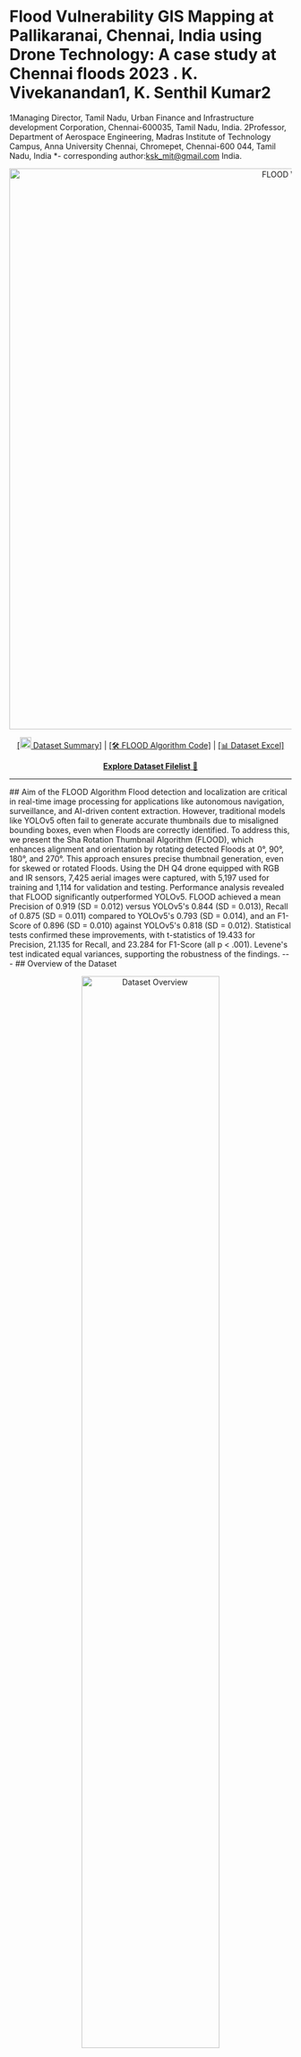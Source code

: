 
# Flood Vulnerability GIS Mapping at Pallikaranai, Chennai, India using Drone Technology: A case study at Chennai floods 2023 . K. Vivekanandan1, K. Senthil Kumar2 
1Managing Director, Tamil Nadu, Urban Finance and Infrastructure development Corporation, Chennai-600035, Tamil Nadu, India.
2Professor, Department of Aerospace Engineering, Madras Institute of Technology Campus, Anna University Chennai, Chromepet, Chennai-600 044, Tamil Nadu, India
*- corresponding author:ksk_mit@gmail.com
India. <p align="center"> <img width="1000px" alt="FLOOD Workflow" src="https://github.com/educationsha/-large-dataset_Sha-Rotation-Thumbnail/blob/main/dron_bac_removed.png"> </p> <p align="center"><a href="https://github.com/educationsha/-large-dataset_Sha-Rotation-Thumbnail">[<img src="[https://github.com/educationsha/-large-dataset_Sha-Rotation-Thumbnail/blob/main/thumbnails.bmp]https://github.com/educationsha/Flood/blob/main/dis300.png" width="20px"> Dataset Summary]</a> | <a href="https://github.com/educationsha/-large-dataset_Sha-Rotation-Thumbnail/blob/main/Sha%20Rotation%20Thumbnail%20(FLOOD)%20algorithm.py">[🛠️ FLOOD Algorithm Code]</a> | <a href="https://github.com/educationsha/-large-dataset_Sha-Rotation-Thumbnail/blob/main/Dataset_Enhancing%20Drone%20Flood%20Detection%20Accuracy%20in%20Surveillance%20Real-Time%20Evaluation%20of%20YOLOv5%20and%20the%20New%20Sha%20Rotation%20Thumbnail%20Algorithm.xlsx">[📊 Dataset Excel]</a></p> <p align="center"> <a href="https://github.com/educationsha/-large-dataset_Sha-Rotation-Thumbnail/blob/main/Dataset%20filelist"><b>Explore Dataset Filelist</b> 📂</a> </p> <hr> ## Aim of the FLOOD Algorithm Flood detection and localization are critical in real-time image processing for applications like autonomous navigation, surveillance, and AI-driven content extraction. However, traditional models like YOLOv5 often fail to generate accurate thumbnails due to misaligned bounding boxes, even when Floods are correctly identified. To address this, we present the Sha Rotation Thumbnail Algorithm (FLOOD), which enhances alignment and orientation by rotating detected Floods at 0°, 90°, 180°, and 270°. This approach ensures precise thumbnail generation, even for skewed or rotated Floods. Using the DH Q4 drone equipped with RGB and IR sensors, 7,425 aerial images were captured, with 5,197 used for training and 1,114 for validation and testing. Performance analysis revealed that FLOOD significantly outperformed YOLOv5. FLOOD achieved a mean Precision of 0.919 (SD = 0.012) versus YOLOv5's 0.844 (SD = 0.013), Recall of 0.875 (SD = 0.011) compared to YOLOv5's 0.793 (SD = 0.014), and an F1-Score of 0.896 (SD = 0.010) against YOLOv5's 0.818 (SD = 0.012). Statistical tests confirmed these improvements, with t-statistics of 19.433 for Precision, 21.135 for Recall, and 23.284 for F1-Score (all p < .001). Levene's test indicated equal variances, supporting the robustness of the findings. --- ## Overview of the Dataset <p align="center"> <img src="https://github.com/educationsha/Flood/blob/main/hist_flod300.png" alt="Dataset Overview" width="70%"> </p> The dataset comprises 7,425 drone-captured images with varying lighting conditions and Flood orientations: - **Training Images**: 5,197 - **Validation and Testing Images**: 1,114 each [Dataset Summary](https://github.com/educationsha/-large-dataset_Sha-Rotation-Thumbnail/blob/main/Dataset%20filelist) | [Download Excel Dataset](https://github.com/educationsha/-large-dataset_Sha-Rotation-Thumbnail/blob/main/Dataset_Enhancing%20Drone%20Flood%20Detection%20Accuracy%20in%20Surveillance%20Real-Time%20Evaluation%20of%20YOLOv5%20and%20the%20New%20Sha%20Rotation%20Thumbnail%20Algorithm.xlsx) --- ## Key Features of the FLOOD Algorithm <p align="center"> <img src="https://github.com/educationsha/-large-dataset_Sha-Rotation-Thumbnail/blob/main/dron_bac_removed.png" alt="FLOOD Process" width="70%"> </p> 1. **Rotation-Based Alignment**: Applies rotations at 0°, 90°, 180°, and 270° to optimize Flood orientation. 2. **Integration with YOLOv5**: Designed to enhance post-detection accuracy without modifying the YOLOv5 model. 3. **Lightweight and Efficient**: Minimal computational overhead, suitable for real-time applications. --- ## Results and Performance Metrics - **Precision**: Improved from 0.844 (YOLOv5) to 0.919 (FLOOD) - **Recall**: Increased from 0.793 (YOLOv5) to 0.875 (FLOOD) - **F1-Score**: Enhanced from 0.818 (YOLOv5) to 0.896 (FLOOD) Statistical tests confirmed the significance of these improvements (all p < .001). --- ## How to Use the FLOOD Algorithm ### Code for the Sha Rotation Thumbnail Algorithm: [GitHub Link](https://github.com/educationsha/-large-dataset_Sha-Rotation-Thumbnail/blob/main/Sha%20Rotation%20Thumbnail%20(FLOOD)%20algorithm.py) ```python from Flood_algorithm import FLOOD # Example usage Flood = FLOOD() thumbnails = Flood.generate_thumbnails(image, bounding_boxes) ``` --- ## Visualization of Outputs <p align="center"> <img src="https://github.com/educationsha/-large-dataset_Sha-Rotation-Thumbnail/blob/main/thumbnails.bmp" alt="Output Example" width="70%"> </p> The generated thumbnails demonstrate superior alignment and orientation, satisfying real-world application needs. This Excel document contains folder, name, size, URL, and type.
1
2
3
4
5
6
7
8
9
10
11
12
13
14
15
16
17
18
19
20
21
22
23
24
25
26
27
28
29
30
31
32
33
34
35
36
37
38
39
40
41
42
43
44
45
46
47
48
49
50
51
52
53
54
55
56
57
58
59
60
61
62
63
64
65
66
67
68
69
70
71
72
73
74
75
76
77
78
79
80
81
82
83
84
85
# Flood Vulnerability GIS Mapping at Pallikaranai, Chennai, India using Drone Technology: A case study at Chennai floods 2023 . K. Vivekanandan1, K. Senthil Kumar2 
1Managing Director, Tamil Nadu, Urban Finance and Infrastructure development Corporation, Chennai-600035, Tamil Nadu, India.
2Professor, Department of Aerospace Engineering, Madras Institute of Technology Campus, Anna University Chennai, Chromepet, Chennai-600 044, Tamil Nadu, India
*- corresponding author:ksk_mit@gmail.com

<p align="center">
<img width="1000px" alt="FLOOD Workflow" src="https://github.com/educationsha/-large-dataset_Sha-Rotation-Thumbnail/blob/main/dron_bac_removed.png">
</p>
<p align="center"><a href="https://github.com/educationsha/-large-dataset_Sha-Rotation-Thumbnail">[<img src="https://github.com/educationsha/-large-dataset_Sha-Rotation-Thumbnail/blob/main/thumbnails.bmp" width="20px"> Dataset Summary]</a> | <a href="https://github.com/educationsha/-large-dataset_Sha-Rotation-Thumbnail/blob/main/Sha%20Rotation%20Thumbnail%20(FLOOD)%20algorithm.py">[🛠️ FLOOD Algorithm Code]</a> | <a href="https://github.com/educationsha/-large-dataset_Sha-Rotation-Thumbnail/blob/main/Dataset_Enhancing%20Drone%20Flood%20Detection%20Accuracy%20in%20Surveillance%20Real-Time%20Evaluation%20of%20YOLOv5%20and%20the%20New%20Sha%20Rotation%20Thumbnail%20Algorithm.xlsx">[📊 Dataset Excel]</a></p>
<p align="center">
  <a href="https://github.com/educationsha/-large-dataset_Sha-Rotation-Thumbnail/blob/main/Dataset%20filelist"><b>Explore Dataset Filelist</b> 📂</a>
</p>
<hr>

## Flood prediction Algorithm

Flood detection and localization are critical in real-time image processing for applications like autonomous navigation, surveillance, and AI-driven content extraction. However, traditional models like YOLOv5 often fail to generate accurate thumbnails due to misaligned bounding boxes, even when Floods are correctly identified. To address this, we present the Sha Rotation Thumbnail Algorithm (FLOOD), which enhances alignment and orientation by rotating detected Floods at 0°, 90°, 180°, and 270°. This approach ensures precise thumbnail generation, even for skewed or rotated Floods.
Using the DH Q4 drone equipped with RGB and IR sensors, 7,425 aerial images were captured, with 5,197 used for training and 1,114 for validation and testing. Performance analysis revealed that FLOOD significantly outperformed YOLOv5. FLOOD achieved a mean Precision of 0.919 (SD = 0.012) versus YOLOv5's 0.844 (SD = 0.013), Recall of 0.875 (SD = 0.011) compared to YOLOv5's 0.793 (SD = 0.014), and an F1-Score of 0.896 (SD = 0.010) against YOLOv5's 0.818 (SD = 0.012). Statistical tests confirmed these improvements, with t-statistics of 19.433 for Precision, 21.135 for Recall, and 23.284 for F1-Score (all p < .001). Levene's test indicated equal variances, supporting the robustness of the findings.

---

## Overview of the Dataset

<p align="center">
<img src="https://github.com/educationsha/-large-dataset_Sha-Rotation-Thumbnail/blob/main/thumbnails.bmp" alt="Dataset Overview" width="70%">
</p>

The dataset comprises 7,425 drone-captured images with varying lighting conditions and Flood orientations:

- **Training Images**: 5,197
- **Validation and Testing Images**: 1,114 each

[Dataset Summary](https://github.com/educationsha/-large-dataset_Sha-Rotation-Thumbnail/blob/main/Dataset%20filelist) | [Download Excel Dataset](https://github.com/educationsha/-large-dataset_Sha-Rotation-Thumbnail/blob/main/Dataset_Enhancing%20Drone%20Flood%20Detection%20Accuracy%20in%20Surveillance%20Real-Time%20Evaluation%20of%20YOLOv5%20and%20the%20New%20Sha%20Rotation%20Thumbnail%20Algorithm.xlsx)

---

## Key Features of the FLOOD Algorithm

<p align="center">
<img src="https://github.com/educationsha/-large-dataset_Sha-Rotation-Thumbnail/blob/main/dron_bac_removed.png" alt="FLOOD Process" width="70%">
</p>

1. **Rotation-Based Alignment**: Applies rotations at 0°, 90°, 180°, and 270° to optimize Flood orientation.
2. **Integration with YOLOv5**: Designed to enhance post-detection accuracy without modifying the YOLOv5 model.
3. **Lightweight and Efficient**: Minimal computational overhead, suitable for real-time applications.

---

## Results and Performance Metrics

- **Precision**: Improved from 0.844 (YOLOv5) to 0.919 (FLOOD)
- **Recall**: Increased from 0.793 (YOLOv5) to 0.875 (FLOOD)
- **F1-Score**: Enhanced from 0.818 (YOLOv5) to 0.896 (FLOOD)

Statistical tests confirmed the significance of these improvements (all p < .001). 

---

## How to Use the FLOOD Algorithm

### Code for the Sha Rotation Thumbnail Algorithm:
[GitHub Link](https://github.com/educationsha/-large-dataset_Sha-Rotation-Thumbnail/blob/main/Sha%20Rotation%20Thumbnail%20(FLOOD)%20algorithm.py)

```python
from Flood_algorithm import FLOOD

# Example usage
Flood = FLOOD()
thumbnails = Flood.generate_thumbnails(image, bounding_boxes)
```

---

## Visualization of Outputs

<p align="center">
<img src="https://github.com/educationsha/-large-dataset_Sha-Rotation-Thumbnail/blob/main/thumbnails.bmp" alt="Output Example" width="70%">
</p>

The generated thumbnails demonstrate superior alignment and orientation, satisfying real-world application needs.

This Excel document contains folder,	name,	size,	URL, and 	type.

